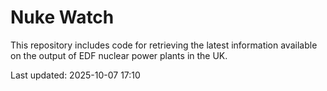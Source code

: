 # Nuke Watch

This repository includes code for retrieving the latest information available on the output of EDF nuclear power plants in the UK.

Last updated: 2025-10-07 17:10